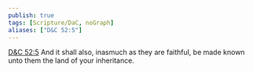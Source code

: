 ```yaml
---
publish: true
tags: [Scripture/DaC, noGraph]
aliases: ["D&C 52:5"]
---
```

[D&C 52:5](https://churchofjesuschrist.org/study/scriptures/dc-testament/dc/52?lang=eng&id=p5#p5) And it shall also, inasmuch as they are faithful, be made known unto them the land of your inheritance.
